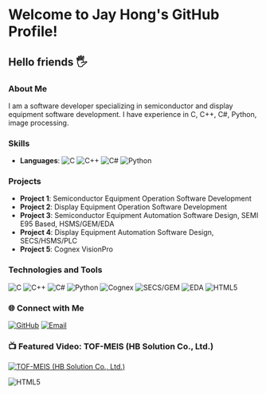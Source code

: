 # Welcome to Jay Hong's GitHub Profile!

## Hello friends 🖐️

### About Me
I am a software developer specializing in semiconductor and display equipment software development. I have experience in C, C++, C#, Python, image processing.

### Skills
- **Languages**: 
  ![C](https://img.shields.io/badge/C-00599C?style=flat-square&logo=c&logoColor=white)
  ![C++](https://img.shields.io/badge/C++-00599C?style=flat-square&logo=c%2B%2B&logoColor=white)
  ![C#](https://img.shields.io/badge/C%23-239120?style=flat-square&logo=c-sharp&logoColor=white)
  ![Python](https://img.shields.io/badge/Python-3776AB?style=flat-square&logo=python&logoColor=white)


### Projects
- **Project 1**: Semiconductor Equipment Operation Software Development
- **Project 2**: Display Equipment Operation Software Development
- **Project 3**: Semiconductor Equipment Automation Software Design, SEMI E95 Based, HSMS/GEM/EDA
- **Project 4**: Display Equipment Automation Software Design, SECS/HSMS/PLC
- **Project 5**: Cognex VisionPro


### Technologies and Tools
![C](https://img.shields.io/badge/C-00599C?style=flat-square&logo=c&logoColor=white)
![C++](https://img.shields.io/badge/C++-00599C?style=flat-square&logo=c%2B%2B&logoColor=white)
![C#](https://img.shields.io/badge/C%23-239120?style=flat-square&logo=c-sharp&logoColor=white)
![Python](https://img.shields.io/badge/Python-3776AB?style=flat-square&logo=python&logoColor=white)
![Cognex](https://img.shields.io/badge/Cognex-FF9900?style=flat-square&logo=cognex&logoColor=white)
![SECS/GEM](https://img.shields.io/badge/SECS/GEM-0078D4?style=flat-square&logo=siemens&logoColor=white)
![EDA](https://img.shields.io/badge/EDA-0078D4?style=flat-square&logo=synopsys&logoColor=white)
![HTML5](https://img.shields.io/badge/HTML5-Creating%20the%20Future%20of%20Web%20Development-orange)

### 🌐 Connect with Me
[![GitHub](https://img.shields.io/badge/GitHub-100000?style=flat-square&logo=github&logoColor=white)](https://github.com/JayHong2)
[![Email](https://img.shields.io/badge/Email-D14836?style=flat-square&logo=gmail&logoColor=white)](mailto:jhnet0215g@gmail.com)

### 📺 Featured Video: TOF-MEIS (HB Solution Co., Ltd.)
[![TOF-MEIS (HB Solution Co., Ltd.)](https://img.youtube.com/vi/VgzVz7TlbPs/0.jpg)](https://www.youtube.com/watch?v=VgzVz7TlbPs)

![HTML5](https://img.shields.io/badge/HTML5-Creating%20the%20Future%20of%20Web%20Development-orange)
